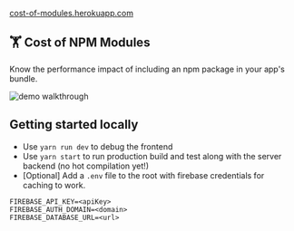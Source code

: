 [cost-of-modules.herokuapp.com](https://cost-of-modules.herokuapp.com)

## 🏋️ Cost of NPM Modules

Know the performance impact of including an npm package in your app's bundle.

![demo walkthrough](https://s27.postimg.org/w3q87398j/ezgif-1-7e0a7ec11c.gif)

## Getting started locally
 -  Use `yarn run dev` to debug the frontend
 - Use `yarn start` to run production build and test along with the server backend (no hot compilation yet!)
 - [Optional] Add a `.env` file to the root with firebase credentials for caching to work.
  
  ```
FIREBASE_API_KEY=<apiKey>
FIREBASE_AUTH_DOMAIN=<domain>
FIREBASE_DATABASE_URL=<url>
  ```
